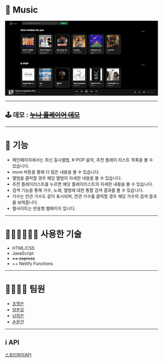 # 🎵 Music

![Alt 텍스트](image/readme-sample.gif)

<hr>

## 🕹️ 데모 : ~~[누나 플레이어 데모](https://noona-music.netlify.app/)~~

<hr>

# 🦾 기능

- 메인페이지에서는 최신 출시앨범, K-POP 음악, 추천 플레이 리스트 목록을 볼 수 있습니다.
- more 버튼을 통해 더 많은 내용을 볼 수 있습니다.
- 앨범을 클릭할 경우 해당 앨범의 자세한 내용을 볼 수 있습니다.
- 추천 플레이리스트를 누르면 해당 플레이리스트의 자세한 내용을 불 수 있습니다.
- 검색 기능을 통해 가수, 노래, 앨범에 대한 통합 검색 결과를 볼 수 있습니다.
- 가수는 연관 가수도 같이 표시되며, 연관 가수를 클릭할 경우 해당 가수의 검색 결과를 보여줍니다.
- 웹사이트는 반응형 웹페이지 입니다.
<hr>

# 🧑🏻‍💻👩🏻‍💻 사용한 기술

- HTML/CSS
- JavaScript
- ~~++ express~~
- ++ Netlify Functions
<hr>

# 👨‍👩‍👧‍👦 팀원

- [조명은](https://github.com/lightmyeongeun)
- [양춘모](https://github.com/SpringDream0406)
- [남하은](https://github.com/manggoguma)
- [손문건](https://github.com/mgsonnny)
<hr>

## ℹ️ API

[스포티파이API](https://developer.spotify.com/documentation/web-api)
